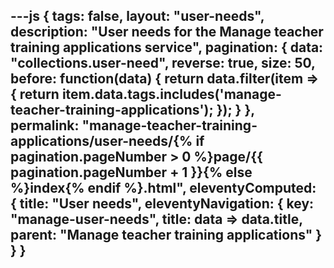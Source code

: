 ---js
{
  tags: false,
  layout: "user-needs",
  description: "User needs for the Manage teacher training applications service",
  pagination: {
    data: "collections.user-need",
    reverse: true,
    size: 50,
    before: function(data) {
      return data.filter(item => {
        return item.data.tags.includes('manage-teacher-training-applications');
      });
    }
  },
  permalink: "manage-teacher-training-applications/user-needs/{% if pagination.pageNumber > 0 %}page/{{ pagination.pageNumber + 1 }}{% else %}index{% endif %}.html",
  eleventyComputed: {
    title: "User needs",
    eleventyNavigation: {
      key: "manage-user-needs",
      title: data => data.title,
      parent: "Manage teacher training applications"
    }
  }
}
---
